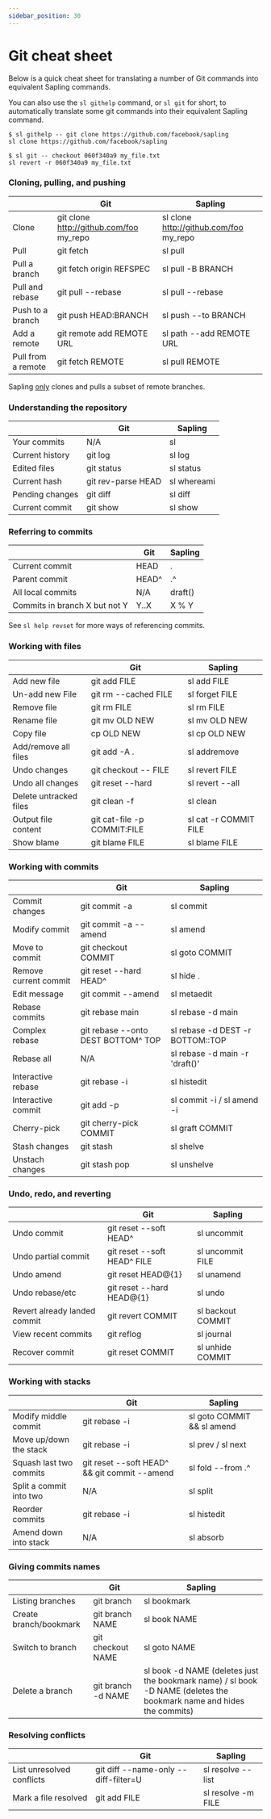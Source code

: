 ```yaml
---
sidebar_position: 30
---
```

# Git cheat sheet

Below is a quick cheat sheet for translating a number of Git commands into equivalent Sapling commands.

You can also use the `sl githelp` command, or `sl git` for short, to automatically translate some git commands into their equivalent Sapling command.

```
$ sl githelp -- git clone https://github.com/facebook/sapling
sl clone https://github.com/facebook/sapling

$ sl git -- checkout 060f340a9 my_file.txt
sl revert -r 060f340a9 my_file.txt
```

### Cloning, pulling, and pushing

| |Git |Sapling |
|--- |--- |--- |
|Clone  |git clone http://github.com/foo my_repo |sl clone http://github.com/foo my_repo |
|Pull |git fetch |sl pull |
|Pull a branch |git fetch origin REFSPEC |sl pull -B BRANCH |
|Pull and rebase |git pull --rebase |sl pull --rebase |
|Push to a branch |git push HEAD:BRANCH | sl push --to BRANCH |
|Add a remote |git remote add REMOTE URL | sl path --add REMOTE URL |
|Pull from a remote |git fetch REMOTE |sl pull REMOTE |

Sapling
[only](differences-git#sapling-may-not-download-all-the-repository-data-during-clonepull)
clones and pulls a subset of remote branches.

### Understanding the repository

| |Git |Sapling |
|--- |--- |--- |
|Your commits |N/A |sl |
|Current history |git log |sl log |
|Edited files |git status |sl status |
|Current hash |git rev-parse HEAD |sl whereami |
|Pending changes |git diff |sl diff |
|Current commit |git show |sl show |

### Referring to commits

| |Git |Sapling |
|--- |--- |--- |
|Current commit |HEAD |. |
|Parent commit |HEAD^ |.^ |
|All local commits |N/A |draft() |
|Commits in branch X but not Y |Y..X |X % Y |

See `sl help revset` for more ways of referencing commits.

### Working with files

| |Git |Sapling |
|--- |--- |--- |
|Add new file |git add FILE |sl add FILE |
|Un-add new File |git rm --cached FILE |sl forget FILE |
|Remove file |git rm FILE |sl rm FILE |
|Rename file |git mv OLD NEW |sl mv OLD NEW |
|Copy file |cp OLD NEW |sl cp OLD NEW |
|Add/remove all files |git add -A . |sl addremove |
|Undo changes |git checkout -- FILE |sl revert FILE |
|Undo all changes |git reset --hard |sl revert --all |
|Delete untracked files |git clean -f |sl clean |
|Output file content |git cat-file -p COMMIT:FILE |sl cat -r COMMIT FILE |
|Show blame |git blame FILE |sl blame FILE |

### Working with commits

| |Git |Sapling |
|--- |--- |--- |
|Commit changes |git commit -a |sl commit |
|Modify commit |git commit -a --amend |sl amend |
|Move to commit |git checkout COMMIT |sl goto COMMIT |
|Remove current commit |git reset --hard HEAD^ |sl hide . |
|Edit message |git commit --amend |sl metaedit |
|Rebase commits |git rebase main |sl rebase -d main |
|Complex rebase |git rebase --onto DEST BOTTOM^ TOP |sl rebase -d DEST -r BOTTOM::TOP |
|Rebase all |N/A |sl rebase -d main -r 'draft()' |
|Interactive rebase |git rebase -i |sl histedit |
|Interactive commit |git add -p |sl commit -i / sl amend -i  |
|Cherry-pick |git cherry-pick COMMIT |sl graft COMMIT |
|Stash changes |git stash |sl shelve |
|Unstach changes |git stash pop |sl unshelve |

### Undo, redo, and reverting

| |Git |Sapling |
|--- |--- |--- |
|Undo commit |git reset --soft HEAD^ |sl uncommit |
|Undo partial commit |git reset --soft HEAD^ FILE |sl uncommit FILE |
|Undo amend |git reset HEAD@{1} |sl unamend |
|Undo rebase/etc |git reset --hard HEAD@{1} |sl undo |
|Revert already landed commit |git revert COMMIT |sl backout COMMIT |
|View recent commits |git reflog |sl journal |
|Recover commit |git reset COMMIT |sl unhide COMMIT |

### Working with stacks

| |Git |Sapling |
|--- |--- |--- |
|Modify middle commit |git rebase -i |sl goto COMMIT && sl amend |
|Move up/down the stack |git rebase -i |sl prev / sl next |
|Squash last two commits |git reset --soft HEAD^ && git commit --amend |sl fold --from .^ |
|Split a commit into two |N/A |sl split |
|Reorder commits |git rebase -i |sl histedit |
|Amend down into stack |N/A |sl absorb |

### Giving commits names

| |Git |Sapling |
|--- |--- |--- |
|Listing branches |git branch |sl bookmark |
|Create branch/bookmark |git branch NAME |sl book NAME |
|Switch to branch |git checkout NAME |sl goto NAME |
|Delete a branch |git branch -d NAME |sl book -d NAME (deletes just the bookmark name) / sl book -D NAME (deletes the bookmark name and hides the commits) |

### Resolving conflicts

| |Git |Sapling |
|--- |--- |--- |
|List unresolved conflicts |git diff --name-only --diff-filter=U |sl resolve --list |
|Mark a file resolved |git add FILE |sl resolve -m FILE |
